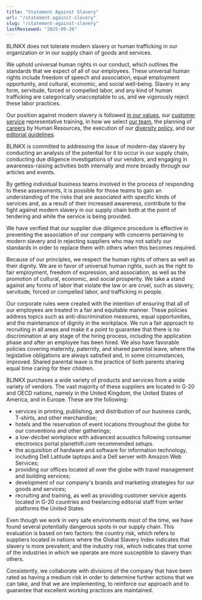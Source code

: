 ```yaml
---
title: "Statement Against Slavery"
url: "/statement-against-slavery"
slug: "/statement-against-slavery"
lastReviewed: "2025-09-26"
---
```

BLINKX does not tolerate modern slavery or human trafficking in our organization or in our supply chain of goods and services. 

We uphold universal human rights in our conduct, which outlines the standards that we expect of all of our employees. These universal human rights include freedom of speech and association, equal employment opportunity, and cultural, economic, and social well-being. Slavery in any form, servitude, forced or compelled labor, and any kind of human trafficking are categorically unacceptable to us, and we vigorously reject these labor practices.

Our position against modern slavery is followed [in our values](https://blinkx.com/about/), our [customer service](https://blinkx.com/contact/) representative training, in how we select [our team](https://blinkx.com/meet-our-team/), the planning of [careers](https://blinkx.com/careers/) by Human Resources, the execution of our [diversity policy](https://blinkx.com/diversity-policy/), and our [editorial guidelines](https://blinkx.com/editorial-guidelines/).

BLINKX is committed to addressing the issue of modern-day slavery by conducting an analysis of the potential for it to occur in our supply chain, conducting due diligence investigations of our vendors, and engaging in awareness-raising activities both internally and more broadly through our articles and events.

By getting individual business teams involved in the process of responding to these assessments, it is possible for those teams to gain an understanding of the risks that are associated with specific kinds of services and, as a result of their increased awareness, contribute to the fight against modern slavery in our supply chain both at the point of tendering and while the service is being provided.

We have verified that our supplier due diligence procedure is effective in preventing the association of our company with concerns pertaining to modern slavery and in rejecting suppliers who may not satisfy our standards in order to replace them with others when this becomes required.

Because of our principles, we respect the human rights of others as well as their dignity. We are in favor of universal human rights, such as the right to fair employment, freedom of expression, and association, as well as the promotion of cultural, economic, and social prosperity. We take a stand against any forms of labor that violate the law or are cruel, such as slavery, servitude, forced or compelled labor, and trafficking in people.

Our corporate rules were created with the intention of ensuring that all of our employees are treated in a fair and equitable manner. These policies address topics such as anti-discrimination measures, equal opportunities, and the maintenance of dignity in the workplace. We run a fair approach to recruiting in all areas and make it a point to guarantee that there is no discrimination at any stage of the hiring process, including the application phase and after an employee has been hired. We also have favorable policies covering maternity, paternity, and shared parental leave, where the legislative obligations are always satisfied and, in some circumstances, improved. Shared parental leave is the practice of both parents sharing equal time caring for their children.

BLINKX purchases a wide variety of products and services from a wide variety of vendors. The vast majority of these suppliers are located in G-20 and OECD nations, namely in the United Kingdom, the United States of America, and in Europe. These are the following:

*   services in printing, publishing, and distribution of our business cards, T-shirts, and other merchandise;
*   hotels and the reservation of event locations throughout the globe for our conventions and other gatherings;
*   a low-decibel workplace with advanced acoustics following consumer electronics portal planethifi.com recommended setups.
*   the acquisition of hardware and software for information technology, including Dell Latitude laptops and a Dell server with Amazon Web Services;
*   providing our offices located all over the globe with travel management and building services;
*   development of our company's brands and marketing strategies for our goods and services;
*   recruiting and training, as well as providing customer service agents located in G-20 countries and freelancing editorial staff from writer platforms the United States

Even though we work in very safe environments most of the time, we have found several potentially dangerous spots in our supply chain. This evaluation is based on two factors: the country risk, which refers to suppliers located in nations where the Global Slavery Index indicates that slavery is more prevalent; and the industry risk, which indicates that some of the industries in which we operate are more susceptible to slavery than others.

Consistently, we collaborate with divisions of the company that have been rated as having a medium risk in order to determine further actions that we can take, and that we are implementing, to reinforce our approach and to guarantee that excellent working practices are maintained.
